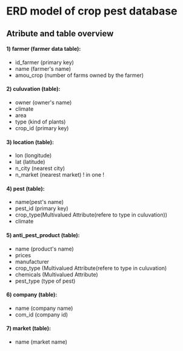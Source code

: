 #  ERD model of crop pest database

## Atribute and table overview

#### 1) farmer (farmer data table):
- id_farmer (primary key)
- name (farmer's name)
- amou_crop (number of farms owned by the farmer)

#### 2) culuvation (table):
- owner (owner's name)
- climate
- area
- type (kind of plants)
- crop_id (primary key)

#### 3) location (table):
- lon (longitude)
- lat (latitude)
- n_city (nearest city)
- n_market (nearest market) ! in one ! 
 
#### 4) pest (table):
- name(pest's name)
- pest_id (primary key)
- crop_type(Multivalued Attribute(refere to type in culuvation))
- climate

#### 5) anti_pest_product (table):
- name (product's name)
- prices
- manufacturer
- crop_type (Multivalued Attribute(refere to type in culuvation)
- chemicals (Multivalued Attribute)
- pest_type (type of pest)

#### 6) company (table):
- name (company name)
- com_id (company id)

#### 7) market (table):
- name (market name)

